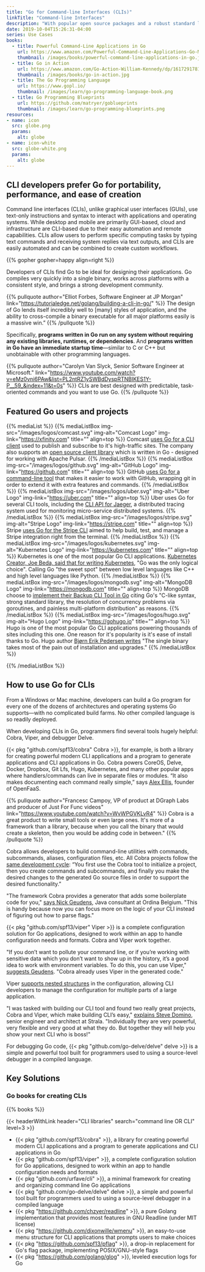 ```yaml
---
title: "Go for Command-line Interfaces (CLIs)"
linkTitle: "Command-line Interfaces"
description: "With popular open source packages and a robust standard library, use Go to create fast and elegant CLIs."
date: 2019-10-04T15:26:31-04:00
series: Use Cases
books:
  - title: Powerful Command-Line Applications in Go
    url: https://www.amazon.com/Powerful-Command-Line-Applications-Go-Maintainable/dp/168050696X
    thumbnail: /images/books/powerful-command-line-applications-in-go.jpg
  - title: Go in Action
    url: https://www.amazon.com/Go-Action-William-Kennedy/dp/1617291781
    thumbnail: /images/books/go-in-action.jpg 
  - title: The Go Programming Language
    url: https://www.gopl.io/
    thumbnail: /images/learn/go-programming-language-book.png
  - title: Go Programming Blueprints
    url: https://github.com/matryer/goblueprints
    thumbnail: /images/learn/go-programming-blueprints.png
resources:
- name: icon
  src: globe.png
  params:
    alt: globe
- name: icon-white
  src: globe-white.png
  params:
    alt: globe
---
```


## CLI developers prefer Go for portability, performance, and ease of creation

Command line interfaces (CLIs), unlike graphical user interfaces (GUIs), use text-only instructions and syntax to interact with applications and operating systems. While desktop and mobile are primarily GUI-based, cloud and infrastructure are CLI-based due to their easy automation and remote capabilities. CLIs allow users to perform specific computing tasks by typing text commands and receiving system replies via text outputs, and CLIs are easily automated and can be combined to create custom workflows.

{{% gopher gopher=happy align=right %}}

Developers of CLIs find Go to be ideal for designing their applications. Go compiles very quickly into a single binary, works across platforms with a consistent style, and brings a strong development community. 

{{% pullquote author="Elliot Forbes, Software Engineer at JP Morgan" link="https://tutorialedge.net/golang/building-a-cli-in-go/" %}}
The design of Go lends itself incredibly well to [many] styles of application, and the ability to cross-compile a binary executable for all major platforms easily is a massive win.”
{{% /pullquote %}}

Specifically, **programs written in Go run on any system without requiring any existing libraries, runtimes, or dependencies**. And **programs written in Go have an immediate startup time**—similar to C or C++ but unobtainable with other programming languages. 

{{% pullquote author="Carolyn Van Slyck, Senior Software Engineer at Microsoft." link="https://www.youtube.com/watch?v=eMz0vni6PAw&list=PL2ntRZ1ySWBdDyspRTNBIKES1Y-P__59_&index=11&t=0s" %}}
CLIs are best designed with predictable, task-oriented commands and you want to use Go.
{{% /pullquote %}}

## Featured Go users and projects

{{% mediaList %}}
    {{% mediaListBox img-src="/images/logos/comcast.svg" img-alt="Comcast Logo" img-link="https://xfinity.com" title="" align=top %}}
Comcast [uses Go for a CLI client](https://github.com/Comcast/pulsar-client-go/blob/master/cli/main.go) used to publish and subscribe to it's high-traffic sites. The company also supports an [open source client library](https://github.com/Comcast/pulsar-client-go) which is written in Go - designed for working with Apache Pulsar.
    {{% /mediaListBox %}}
    {{% mediaListBox img-src="/images/logos/github.svg" img-alt="GitHub Logo"  img-link="https://github.com" title="" align=top  %}}
GitHub [uses Go for a command-line tool](https://github.com/github/hub) that makes it easier to work with GitHub, wrapping git in order to extend it with extra features and commands.
    {{% /mediaListBox %}}
    {{% mediaListBox img-src="/images/logos/uber.svg" img-alt="Uber Logo"  img-link="https://uber.com" title="" align=top  %}}
Uber uses Go for several CLI tools, including the [CLI API for Jaeger](https://www.jaegertracing.io/docs/1.14/cli/), a distributed tracing system used for monitoring micro-service distributed systems.
    {{% /mediaListBox %}}
    {{% mediaListBox img-src="/images/logos/stripe.svg" img-alt="Stripe Logo"  img-link="https://stripe.com" title="" align=top  %}}
Stripe [uses Go for the Stripe CLI](https://github.com/stripe/stripe-cli) aimed to help build, test, and manage a Stripe integration right from the terminal.
{{% /mediaListBox %}}
    {{% mediaListBox img-src="/images/logos/kubernetes.svg" img-alt="Kubernetes Logo"  img-link="https://kubernetes.com" title="" align=top  %}}
Kubernetes is one of the most popular Go CLI applications. [Kubernetes Creator, Joe Beda, said that for writing Kubernetes](https://blog.gopheracademy.com/birthday-bash-2014/kubernetes-go-crazy-delicious/), "Go was the only logical choice". Calling Go "the sweet spot" between low level languages like C++ and high level languages like Python. 
{{% /mediaListBox %}}
    {{% mediaListBox img-src="/images/logos/mongodb.svg" img-alt="MongoDB Logo"  img-link="https://mongodb.com" title="" align=top  %}}
MongoDB choose to [implement their Backup CLI Tool in Go](https://www.mongodb.com/blog/post/go-agent-go) citing Go's "C-like syntax, strong standard library, the resolution of concurrency problems via goroutines, and painless multi-platform distribution" as reasons. 
{{% /mediaListBox %}}
    {{% mediaListBox img-src="/images/logos/hugo.svg" img-alt="Hugo Logo"  img-link="https://gohugo.io" title="" align=top  %}}
Hugo is one of the most popular Go CLI applications powering thousands of sites including this one. One reason for it's popularity is it's ease of install thanks to Go. Hugo author [Bjørn Erik Pedersen writes](https://gohugo.io/news/lets-celebrate-hugos-5th-birthday/) "The single binary takes most of the pain out of installation and upgrades."
{{% /mediaListBox %}}

{{% /mediaListBox %}}

## How to use Go for CLIs

From a Windows or Mac machine, developers can build a Go program for every one of the dozens of architectures and operating systems Go supports—with no complicated build farms. No other compiled language is so readily deployed.

When developing CLIs in Go, programmers find several tools hugely helpful: Cobra, Viper, and debugger Delve.

 {{< pkg "github.com/spf13/cobra" Cobra >}}, for example, is both a library for creating powerful modern CLI applications and a program to generate applications and CLI applications in Go. Cobra powers CoreOS, Delve, Docker, Dropbox, Git Lfs, Hugo, Kubernetes, and many other popular apps where handlers/commands can live in separate files or modules. “It also makes documenting each command really simple,” says [Alex Ellis](https://blog.alexellis.io/5-keys-to-a-killer-go-cli/), founder of OpenFaaS.

{{% pullquote author="Francesc Campoy, VP of product at DGraph Labs and producer of Just For Func videos" link="https://www.youtube.com/watch?v=WvWPGVKLvR4" %}}
Cobra is a great product to write small tools or even large ones. It's more of a framework than a library, because when you call the binary that would create a skeleton, then you would be adding code in between."
{{% /pullquote %}}

Cobra allows developers to build command-line utilities with commands, subcommands, aliases, configuration files, etc. All Cobra projects follow the [same development cycle](https://www.linode.com/docs/development/go/using-cobra/):  “You first use the Cobra tool to initialize a project, then you create commands and subcommands, and finally you make the desired changes to the generated Go source files in order to support the desired functionality.”

"The framework Cobra provides a generator that adds some boilerplate code for you," [says Nick Geudens](https://ordina-jworks.github.io/development/2018/10/20/make-your-own-cli-with-golang-and-cobra.html), Java consultant at Ordina Belgium. "This is handy because now you can focus more on the logic of your CLI instead of figuring out how to parse flags."

 {{< pkg "github.com/spf13/viper" Viper >}} is a complete configuration solution for Go applications, designed to work within an app to handle configuration needs and formats. Cobra and Viper work together.

"If you don’t want to pollute your command line, or if you’re working with sensitive data which you don’t want to show up in the history, it’s a good idea to work with environment variables. To do this, you can use Viper," [suggests Geudens](https://ordina-jworks.github.io/development/2018/10/20/make-your-own-cli-with-golang-and-cobra.html). "Cobra already uses Viper in the generated code."

Viper [supports nested structures](https://scene-si.org/2017/04/20/managing-configuration-with-viper/) in the configuration, allowing CLI developers to manage the configuration for multiple parts of a large application.

"I was tasked with building our CLI tool and found two really great projects, Cobra and Viper, which make building CLI’s easy," [explains Steve Domino](https://medium.com/@skdomino/writing-better-clis-one-snake-at-a-time-d22e50e60056), senior engineer and architect at Strala. "Individually they are very powerful, very flexible and very good at what they do. But together they will help you show your next CLI who is boss!"

For debugging Go code, {{< pkg "github.com/go-delve/delve" delve >}} is a simple and powerful tool built for programmers used to using a source-level debugger in a compiled language.

## Key Solutions

### Go books for creating CLIs 

{{% books %}}

{{< headerWithLink header="CLI libraries" search="command line OR CLI" level=3 >}} 

*   {{< pkg "github.com/spf13/cobra" >}}, a library for creating powerful modern CLI applications and a program to generate applications and CLI applications in Go
*   {{< pkg "github.com/spf13/viper" >}}, a complete configuration solution for Go applications, designed to work within an app to handle configuration needs and formats
*   {{< pkg "github.com/urfave/cli" >}}, a minimal framework for creating and organizing command line Go applications
*   {{< pkg "github.com/go-delve/delve" delve >}}, a simple and powerful tool built for programmers used to using a source-level debugger in a compiled language
*   {{< pkg "https://github.com/chzyer/readline" >}}, a pure Golang implementation that provides most features in GNU Readline (under MIT license)
*   {{< pkg "https://github.com/dixonwille/wmenu" >}}, an easy-to-use menu structure for CLI applications that prompts users to make choices
*   {{< pkg "https://github.com/spf13/pflag" >}}, a drop-in replacement for Go's flag package, implementing POSIX/GNU-style flags
*   {{< pkg "https://github.com/golang/glog" >}}, leveled execution logs for Go